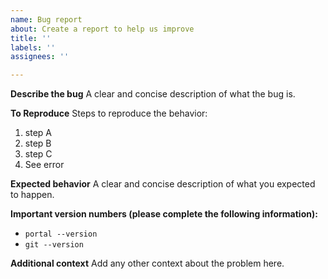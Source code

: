 ```yaml
---
name: Bug report
about: Create a report to help us improve
title: ''
labels: ''
assignees: ''

---
```


**Describe the bug**
A clear and concise description of what the bug is.

**To Reproduce**
Steps to reproduce the behavior:
1. step A
2. step B
3. step C
4. See error

**Expected behavior**
A clear and concise description of what you expected to happen.

**Important version numbers (please complete the following information):**
 - `portal --version`
 - `git --version`

**Additional context**
Add any other context about the problem here.
